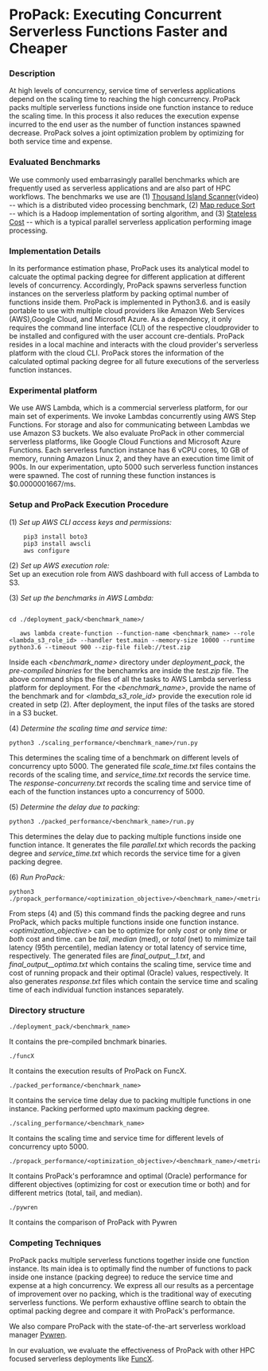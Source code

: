 # ProPack: Executing Concurrent Serverless Functions Faster and Cheaper

### Description
At high levels of concurrency, service time of serverless applications depend on the scaling time to reaching the high concurrency. ProPack packs multiple serverless functions inside one function instance to reduce the scaling time. In this process it also reduces the execution expense incurred to the end user as the number of function instances spawned decrease. ProPack solves a joint optimization problem by optimizing for both service time and expense.</br> 

### Evaluated Benchmarks
We use commonly used embarrasingly parallel benchmarks which are frequently used as serverless applications and are also part of HPC workflows. The benchmarks we use are (1) [Thousand Island Scanner](https://github.com/qianl15/this)(video) -- which is a distributed video processing benchmark, (2) [Map reduce Sort](https://github.com/Intel-bigdata/HiBench) -- which is a Hadoop implementation of sorting algorithm, and (3) [Stateless Cost](https://github.com/SJTU-IPADS/ServerlessBench/tree/master/Testcase10-Stateless-costs) -- which is a typical parallel serverless application performing image processing. </br>

### Implementation Details
In its performance estimation phase, ProPack uses its analytical model to calcuate the optimal packing degree for different application at different levels of concurrency. Accordingly, ProPack spawns serverless function instances on the serverless platform by packing optimal number of functions inside them. ProPack is implemented in Python3.6. and is easily portable to use with multiple cloud providers like Amazon Web Services (AWS),Google Cloud, and Microsoft Azure. As a dependency, it only requires the command line interface (CLI) of the respective cloudprovider to be installed and configured with the user account cre-dentials. ProPack resides in a local machine and interacts with the cloud provider's serverless platform with the cloud CLI. ProPack stores the information of the calculated optimal packing degree for all future executions of the serverless function instances. </br>

### Experimental platform
 We use AWS Lambda, which is a commercial serverless platform, for our main set of experiments. We invoke Lambdas concurrently using AWS Step Functions. For storage and also for communicating between Lambdas we use Amazon S3 buckets. We also evaluate ProPack in other commercial serverless platforms, like Google Cloud Functions and Microsoft Azure Functions. Each serverless function instance has 6 vCPU cores, 10 GB of memory, running Amazon Linux 2, and they have an execution time limit of 900s. In our experimentation, upto 5000 such serverless function instances were spawned. The cost of running these function instances is $0.0000001667/ms. </br>

### Setup and ProPack Execution Procedure
(1) *Set up AWS CLI access keys and permissions:* 
        
        pip3 install boto3
        pip3 install awscli
        aws configure

(2) *Set up AWS execution role:* </br>
     Set up an execution role from AWS dashboard with full access of Lambda to S3.</br> 


(3) *Set up the benchmarks in AWS Lambda:* </br>
```
     
cd ./deployment_pack/<benchmark_name>/      

   aws lambda create-function --function-name <benchmark_name> --role <lambda_s3_role_id> --handler test.main --memory-size 10000 --runtime python3.6 --timeout 900 --zip-file fileb://test.zip

```
    
Inside each *<benchmark_name>* directory under *deployment_pack*, the *pre-compiled binaries* for the benchamrks are inside the *test.zip* file. The above command ships the files of all the tasks to AWS Lambda serverless platform for deployment. For the *<benchmark_name>*, provide the name of the benchmark and for *<lambda_s3_role_id>* provide the execution role id created in setp (2). After deployment, the input files of the tasks are stored in a S3 bucket.</br>

(4) *Determine the scaling time and service time:* </br>
```
python3 ./scaling_performance/<benchmark_name>/run.py 

```
This determines the scaling time of a benchmark on different levels of concurrency upto 5000. The generated file *scale_time.txt* files contains the records of the scaling time, and *service_time.txt* records the service time. The *response-concurreny<x>.txt* records the scaling time and service time of each of the function instances upto a concurrency of 5000. </br>

(5) *Determine the delay due to packing:* </br>
```
python3 ./packed_performance/<benchmark_name>/run.py 

```
This determines the delay due to packing multiple functions inside one function intance. It generates the file *parallel.txt* which records the packing degree and *service_time.txt* which records the service time for a given packing degree. </br>

(6) *Run ProPack:* </br>
```
python3 ./propack_performance/<optimization_objective>/<benchmark_name>/<metric>/run.py 

```
From steps (4) and (5) this command finds the packing degree and runs ProPack, which packs multiple functions inside one function instance. *<optimization_objective>* can be to optimize for only *cost* or only *time* or *both* cost and time. *<metric>* can be *tail*, *median* (med), or *total* (net) to mimimize tail latency (95th percentile), median latency or total latency of service time, respectively. The generated files are *final_output_<x>_1.txt*, and *final_output_<x>_optima.txt* which contains the scaling time, service time and cost of running propack and their optimal (Oracle) values, respectively. It also generates *response.txt* files which contain the service time and scaling time of each individual function instances separately. </br>

### Directory structure

```
./deployment_pack/<benchmark_name> 

```
It contains the pre-compiled bnchmark binaries. </br>

```
./funcX

```
It contains the execution results of ProPack on FuncX. </br>
```
./packed_performance/<benchmark_name>

```
It contains the service time delay due to packing multiple functions in one instance. Packing performed upto maximum packing degree. </br>
```
./scaling_performance/<benchmark_name>

```
It contains the scaling time and service time for different levels of concurrency upto 5000. </br>
```
./propack_performance/<optimization_objective>/<benchmark_name>/<metric>/

```
It contains ProPack's perforamnce and optimal (Oracle) performance for different objectives (optimizing for cost or execution time or both) and for different metrics (total, tail, and median). </br>
```
./pywren

```
It contains the comparison of ProPack with Pywren

### Competing Techniques
ProPack packs multiple serverless functions together inside one function instance. Its main idea is to optimally find the number of functions to pack inside one instance (packing degree) to reduce the service time and expense at a high concurrency. We express all our results as a percentage of improvement over no packing, which is the traditional way of executing serverless functions. We perform exhaustive offline search to obtain the optimal packing degree and compare it with ProPack's performance.

We also compare ProPack with the state-of-the-art serverless workload manager [Pywren](http://pywren.io/).

In our evaluation, we evaluate the effectiveness of ProPack with other HPC focused serverless deployments like [FuncX](https://funcx.org/).



















